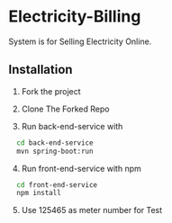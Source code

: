 
# Electricity-Billing

System is for Selling Electricity Online.




## Installation

1. Fork the project

2. Clone The Forked Repo

3. Run back-end-service with 
```bash
  cd back-end-service
  mvn spring-boot:run
```

4. Run front-end-service with npm
```bash
  cd front-end-service
  npm install
```
5. Use 125465 as meter number for Test
